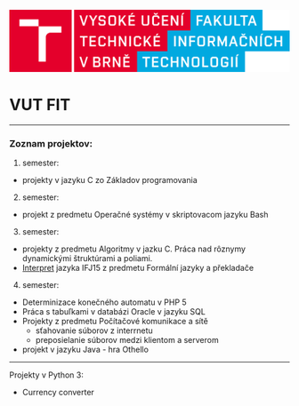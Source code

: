 ![logo](/logo/FIT_barevne_RGB_CZ.png)
# VUT FIT
---
### Zoznam projektov:
1. semester:
 * projekty v jazyku C zo Základov programovania
2. semester:
 * projekt z predmetu Operačné systémy v skriptovacom jazyku Bash
3. semester:
 * projekty z predmetu Algoritmy v jazku C. Práca nad rôznymy dynamickými štruktúrami a poliami.
 * [Interpret](https://github.com/xsokol08/IFJ15) jazyka IFJ15 z predmetu Formální jazyky a překladače
4. semester:
 * Determinizace konečného automatu v PHP 5
 * Práca s tabuľkami v databázi Oracle v jazyku SQL
 * Projekty z predmetu Počítačové komunikace a sítě
    * sťahovanie súborov z interrnetu
    * preposielanie súborov medzi klientom a serverom
 * projekt v jazyku Java - hra Othello

---
Projekty v Python 3:
* Currency converter
